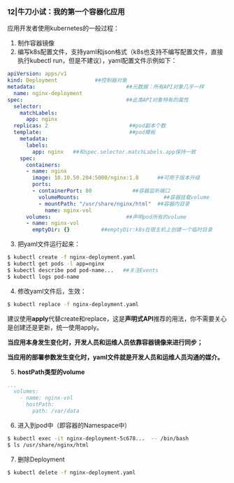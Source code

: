 ### 12|牛刀小试：我的第一个容器化应用

应用开发者使用kubernetes的一般过程：

1. 制作容器镜像
2. 编写k8s配置文件，支持yaml和json格式（k8s也支持不编写配置文件，直接执行kubectl run，但是不建议），yaml配置文件示例如下：

```yaml
apiVersion: apps/v1
kind: Deployment            ##控制器对象
metadata:                             ##元数据：所有API对象几乎一样
  name: nginx-deployment
spec:                                 ##此类API对象特有的属性
  selector:
    matchLabels:
      app: nginx           
  replicas: 2                          ##pod副本个数
  template:                            ##pod模板
    metadata:
      labels:
        app: nginx   ##和spec.selector.matchLabels.app保持一致
    spec:
      containers:
      - name: nginx
        image: 10.10.50.204:5000/nginx:1.8      ##可用于版本升级
        ports:
        - containerPort: 80             ##容器监听端口
          volumeMounts:                           ##容器挂载volume
          - mountPath: "/usr/share/nginx/html"  ##容器内目录
            name: nginx-vol
      volumes:                        ##声明pod所有的volume
      - name: nginx-vol
        emptyDir: {}          ##emptyDir:k8s在宿主机上创建一个临时目录
```

3. 把yaml文件运行起来：

```sh
$ kubectl create -f nginx-deployment.yaml
$ kubectl get pods -l app=nginx
$ kubectl describe pod pod-name...   ##关注Events
$ kubectl logs pod-name
```

4. 修改yaml文件后，生效：

```sh
$ kubectl replace -f nginx-deployment.yaml
```

建议使用**apply**代替create和replace，这是**声明式API**推荐的用法，你不需要关心是创建还是更新，统一使用apply。

**当应用本身发生变化时，开发人员和运维人员依靠容器镜像来进行同步；**

**当应用的部署参数发生变化时，yaml文件就是开发人员和运维人员沟通的媒介。**

5. **hostPath类型的volume**

```yaml
...
  volumes:
    - name: nginx-vol
      hostPath:
        path: /var/data
```

6. 进入到pod中（即容器的Namespace中）

```sh
$ kubectl exec -it nginx-deployment-5c678...  -- /bin/bash
$ ls /usr/share/nginx/html
```

7. 删除Deployment

```sh
$ kubectl delete -f nginx-deployment.yaml
```

